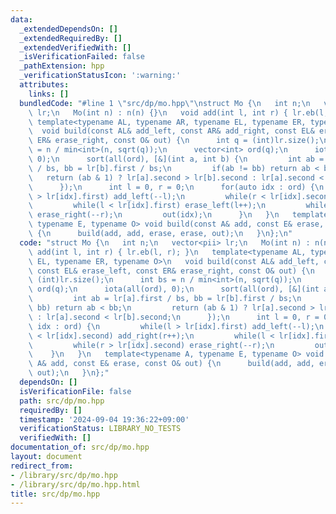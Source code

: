 ```yaml
---
data:
  _extendedDependsOn: []
  _extendedRequiredBy: []
  _extendedVerifiedWith: []
  _isVerificationFailed: false
  _pathExtension: hpp
  _verificationStatusIcon: ':warning:'
  attributes:
    links: []
  bundledCode: "#line 1 \"src/dp/mo.hpp\"\nstruct Mo {\n   int n;\n   vector<pii>\
    \ lr;\n   Mo(int n) : n(n) {}\n   void add(int l, int r) { lr.eb(l, r); }\n  \
    \ template<typename AL, typename AR, typename EL, typename ER, typename O>\n \
    \  void build(const AL& add_left, const AR& add_right, const EL& erase_left, const\
    \ ER& erase_right, const O& out) {\n      int q = (int)lr.size();\n      int bs\
    \ = n / min<int>(n, sqrt(q));\n      vector<int> ord(q);\n      iota(all(ord),\
    \ 0);\n      sort(all(ord), [&](int a, int b) {\n         int ab = lr[a].first\
    \ / bs, bb = lr[b].first / bs;\n         if(ab != bb) return ab < bb;\n      \
    \   return (ab & 1) ? lr[a].second > lr[b].second : lr[a].second < lr[b].second;\n\
    \      });\n      int l = 0, r = 0;\n      for(auto idx : ord) {\n         while(l\
    \ > lr[idx].first) add_left(--l);\n         while(r < lr[idx].second) add_right(r++);\n\
    \         while(l < lr[idx].first) erase_left(l++);\n         while(r > lr[idx].second)\
    \ erase_right(--r);\n         out(idx);\n      }\n   }\n   template<typename A,\
    \ typename E, typename O> void build(const A& add, const E& erase, const O& out)\
    \ {\n      build(add, add, erase, erase, out);\n   }\n};\n"
  code: "struct Mo {\n   int n;\n   vector<pii> lr;\n   Mo(int n) : n(n) {}\n   void\
    \ add(int l, int r) { lr.eb(l, r); }\n   template<typename AL, typename AR, typename\
    \ EL, typename ER, typename O>\n   void build(const AL& add_left, const AR& add_right,\
    \ const EL& erase_left, const ER& erase_right, const O& out) {\n      int q =\
    \ (int)lr.size();\n      int bs = n / min<int>(n, sqrt(q));\n      vector<int>\
    \ ord(q);\n      iota(all(ord), 0);\n      sort(all(ord), [&](int a, int b) {\n\
    \         int ab = lr[a].first / bs, bb = lr[b].first / bs;\n         if(ab !=\
    \ bb) return ab < bb;\n         return (ab & 1) ? lr[a].second > lr[b].second\
    \ : lr[a].second < lr[b].second;\n      });\n      int l = 0, r = 0;\n      for(auto\
    \ idx : ord) {\n         while(l > lr[idx].first) add_left(--l);\n         while(r\
    \ < lr[idx].second) add_right(r++);\n         while(l < lr[idx].first) erase_left(l++);\n\
    \         while(r > lr[idx].second) erase_right(--r);\n         out(idx);\n  \
    \    }\n   }\n   template<typename A, typename E, typename O> void build(const\
    \ A& add, const E& erase, const O& out) {\n      build(add, add, erase, erase,\
    \ out);\n   }\n};"
  dependsOn: []
  isVerificationFile: false
  path: src/dp/mo.hpp
  requiredBy: []
  timestamp: '2024-09-04 19:36:22+09:00'
  verificationStatus: LIBRARY_NO_TESTS
  verifiedWith: []
documentation_of: src/dp/mo.hpp
layout: document
redirect_from:
- /library/src/dp/mo.hpp
- /library/src/dp/mo.hpp.html
title: src/dp/mo.hpp
---
```

